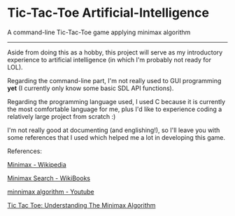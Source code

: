 # Tic-Tac-Toe Artificial-Intelligence
A command-line Tic-Tac-Toe game applying minimax algorithm

---

Aside from doing this as a hobby, this project will serve as my introductory experience to artificial intelligence (in which I'm probably not ready for LOL).

Regarding the command-line part, I'm not really used to GUI programming **yet** (I currently only know some basic SDL API functions).

Regarding the programming language used, I used C because it is currently the most comfortable language for me, plus I'd like to experience coding a relatively large project from scratch :)

I'm not really good at documenting (and englishing!), so I'll leave you with some references that I used which helped me a lot in developing this game.

References:

[Minimax - Wikipedia](https://en.wikipedia.org/wiki/Minimax)

[Minimax Search - WikiBooks](https://en.wikibooks.org/wiki/Artificial_Intelligence/Search/Adversarial_search/Minimax_Search)

[minnimax algorithm - Youtube](https://www.youtube.com/watch?v=6ELUvkSkCts)

[Tic Tac Toe: Understanding The Minimax Algorithm](http://neverstopbuilding.com/minimax)
